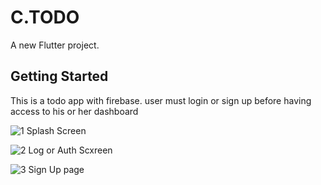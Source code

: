 # C.TODO

A new Flutter project.

## Getting Started

This is a todo app with firebase.
user must login or sign up before having access to his or her dashboard

![1](https://user-images.githubusercontent.com/60104035/123493196-9edb0600-d5d0-11eb-9a8d-3d40b535d511.png)
Splash Screen

![2](https://user-images.githubusercontent.com/60104035/123493297-dcd82a00-d5d0-11eb-812f-72162d9b728c.png)
Log or Auth Scxreen

![3](https://user-images.githubusercontent.com/60104035/123493793-748a4800-d5d2-11eb-8579-a73cbd1b8d58.png)
Sign Up page
